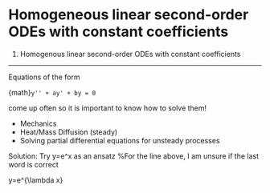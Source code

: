 # Homogeneous linear second-order ODEs with constant coefficients
1. Homogenous linear second-order ODEs with constant coefficients
***
Equations of the form

{math}`y'' + ay' + by = 0`

come up often so it is important to know how to solve them!
  * Mechanics
  * Heat/Mass Diffusion (steady)
  * Solving partial differential equations for unsteady processes

Solution: Try y=e^x as an ansatz
%For the line above, I am unsure if the last word is correct


y=e^{\lambda x}
